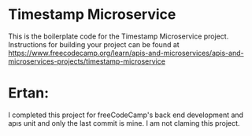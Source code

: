 # Timestamp Microservice

This is the boilerplate code for the Timestamp Microservice project. Instructions for building your project can be found at https://www.freecodecamp.org/learn/apis-and-microservices/apis-and-microservices-projects/timestamp-microservice


 # Ertan:
I completed this project for freeCodeCamp's back end development and apıs unit and only the last commit is mine. I am not claming this project. 

